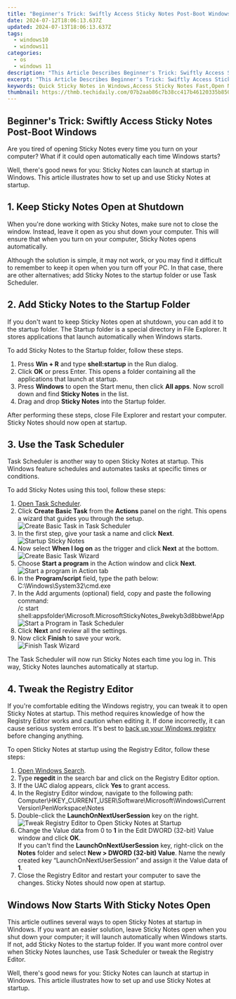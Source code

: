 ```yaml
---
title: "Beginner's Trick: Swiftly Access Sticky Notes Post-Boot Windows"
date: 2024-07-12T18:06:13.637Z
updated: 2024-07-13T18:06:13.637Z
tags:
  - windows10
  - windows11
categories:
  - os
  - windows 11
description: "This Article Describes Beginner's Trick: Swiftly Access Sticky Notes Post-Boot Windows"
excerpt: "This Article Describes Beginner's Trick: Swiftly Access Sticky Notes Post-Boot Windows"
keywords: Quick Sticky Notes in Windows,Access Sticky Notes Fast,Open Notebook App,Start Taskbar Tip,Notepad Windows Shortcut,Post-Boot Window Trick,Windows 10 Efficiency Tips
thumbnail: https://thmb.techidaily.com/07b2aab86c7b38cc417b46120335b85009ee66f18ed61940d702b12e24cb4c65.jpg
---
```


## Beginner's Trick: Swiftly Access Sticky Notes Post-Boot Windows

 Are you tired of opening Sticky Notes every time you turn on your computer? What if it could open automatically each time Windows starts?

 Well, there's good news for you: Sticky Notes can launch at startup in Windows. This article illustrates how to set up and use Sticky Notes at startup.

## 1\. Keep Sticky Notes Open at Shutdown

 When you're done working with Sticky Notes, make sure not to close the window. Instead, leave it open as you shut down your computer. This will ensure that when you turn on your computer, Sticky Notes opens automatically.

 Although the solution is simple, it may not work, or you may find it difficult to remember to keep it open when you turn off your PC. In that case, there are other alternatives; add Sticky Notes to the startup folder or use Task Scheduler.

## 2\. Add Sticky Notes to the Startup Folder

 If you don't want to keep Sticky Notes open at shutdown, you can add it to the startup folder. The Startup folder is a special directory in File Explorer. It stores applications that launch automatically when Windows starts.

 To add Sticky Notes to the Startup folder, follow these steps.

1. Press **Win + R** and type **shell:startup** in the Run dialog.
2. Click **OK** or press Enter. This opens a folder containing all the applications that launch at startup.
3. Press **Windows** to open the Start menu, then click **All apps**. Now scroll down and find **Sticky Notes** in the list.
4. Drag and drop **Sticky Notes** into the Startup folder.

 After performing these steps, close File Explorer and restart your computer. Sticky Notes should now open at startup.

## 3\. Use the Task Scheduler

 Task Scheduler is another way to open Sticky Notes at startup. This Windows feature schedules and automates tasks at specific times or conditions.

 To add Sticky Notes using this tool, follow these steps:

1. [Open Task Scheduler](https://www.makeuseof.com/windows-11-open-task-scheduler/).
2. Click **Create Basic Task** from the **Actions** panel on the right. This opens a wizard that guides you through the setup.  
![Create Basic Task in Task Scheduler](https://static1.makeuseofimages.com/wordpress/wp-content/uploads/2023/07/create-basic-task-in-task-scheduler.jpg)
3. In the first step, give your task a name and click **Next**.  
![Startup Sticky Notes](https://static1.makeuseofimages.com/wordpress/wp-content/uploads/2023/07/startup-sticky-notes.jpg)
4. Now select **When I log on** as the trigger and click **Next** at the bottom.  
![Create Basic Task Wizard](https://static1.makeuseofimages.com/wordpress/wp-content/uploads/2023/07/create-basic-task-wizard.jpg)
5. Choose **Start a program** in the Action window and click **Next**.  
![Start a program in Action tab](https://static1.makeuseofimages.com/wordpress/wp-content/uploads/2023/07/start-a-program-in-action-tab.jpg)
6. In the **Program/script** field, type the path below:  
C:\Windows\System32\cmd.exe
7. In the Add arguments (optional) field, copy and paste the following command:  
/c start shell:appsfolder\Microsoft.MicrosoftStickyNotes_8wekyb3d8bbwe!App  
![Start a Program in Task Scheduler](https://static1.makeuseofimages.com/wordpress/wp-content/uploads/2023/07/start-a-program-in-task-scheduler.jpg)
8. Click **Next** and review all the settings.
9. Now click **Finish** to save your work.  
![Finish Task Wizard](https://static1.makeuseofimages.com/wordpress/wp-content/uploads/2023/07/finish-task-wizard.jpg)

 The Task Scheduler will now run Sticky Notes each time you log in. This way, Sticky Notes launches automatically at startup.

## 4\. Tweak the Registry Editor

 If you're comfortable editing the Windows registry, you can tweak it to open Sticky Notes at startup. This method requires knowledge of how the Registry Editor works and caution when editing it. If done incorrectly, it can cause serious system errors. It's best to [back up your Windows registry](https://www.makeuseof.com/tag/backup-restore-windows-registry/) before changing anything.

 To open Sticky Notes at startup using the Registry Editor, follow these steps:

1. [Open Windows Search](https://www.makeuseof.com/windows-search-use-guide/).
2. Type **regedit** in the search bar and click on the Registry Editor option.
3. If the UAC dialog appears, click **Yes** to grant access.
4. In the Registry Editor window, navigate to the following path:  
Computer\HKEY_CURRENT_USER\Software\Microsoft\Windows\CurrentVersion\PenWorkspace\Notes
5. Double-click the **LaunchOnNextUserSession** key on the right.  
![Tweak Registry Editor to Open Sticky Notes at Startup](https://static1.makeuseofimages.com/wordpress/wp-content/uploads/2023/07/tweak-registry-editor-to-open-sticky-notes-at-startup.jpg)
6. Change the Value data from 0 to **1** in the Edit DWORD (32-bit) Value window and click **OK**.  
 If you can't find the **LaunchOnNextUserSession** key, right-click on the **Notes** folder and select **New > DWORD (32-bit) Value**. Name the newly created key “LaunchOnNextUserSession” and assign it the Value data of **1**.
7. Close the Registry Editor and restart your computer to save the changes. Sticky Notes should now open at startup.

## Windows Now Starts With Sticky Notes Open

 This article outlines several ways to open Sticky Notes at startup in Windows. If you want an easier solution, leave Sticky Notes open when you shut down your computer; it will launch automatically when Windows starts. If not, add Sticky Notes to the startup folder. If you want more control over when Sticky Notes launches, use Task Scheduler or tweak the Registry Editor.

 Well, there's good news for you: Sticky Notes can launch at startup in Windows. This article illustrates how to set up and use Sticky Notes at startup.



<ins class="adsbygoogle"
      style="display:block"
      data-ad-client="ca-pub-7571918770474297"
      data-ad-slot="8358498916"
      data-ad-format="auto"
      data-full-width-responsive="true"></ins>